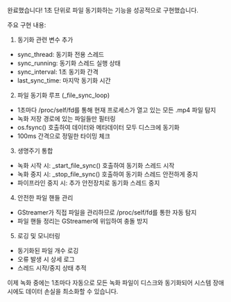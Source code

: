 완료했습니다! 1초 단위로 파일 동기화하는 기능을 성공적으로 구현했습니다.

  주요 구현 내용:

  1. 동기화 관련 변수 추가

  - sync_thread: 동기화 전용 스레드
  - sync_running: 동기화 스레드 실행 상태
  - sync_interval: 1초 동기화 간격
  - last_sync_time: 마지막 동기화 시간

  2. 파일 동기화 루프 (_file_sync_loop)

  - 1초마다 /proc/self/fd를 통해 현재 프로세스가 열고 있는 모든 .mp4 파일 탐지
  - 녹화 저장 경로에 있는 파일들만 필터링
  - os.fsync() 호출하여 데이터와 메타데이터 모두 디스크에 동기화
  - 100ms 간격으로 정밀한 타이밍 체크

  3. 생명주기 통합

  - 녹화 시작 시: _start_file_sync() 호출하여 동기화 스레드 시작
  - 녹화 중지 시: _stop_file_sync() 호출하여 동기화 스레드 안전하게 중지
  - 파이프라인 중지 시: 추가 안전장치로 동기화 스레드 중지

  4. 안전한 파일 핸들 관리

  - GStreamer가 직접 파일을 관리하므로 /proc/self/fd를 통한 자동 탐지
  - 파일 핸들 정리는 GStreamer에 위임하여 충돌 방지

  5. 로깅 및 모니터링

  - 동기화된 파일 개수 로깅
  - 오류 발생 시 상세 로그
  - 스레드 시작/중지 상태 추적

  이제 녹화 중에는 1초마다 자동으로 모든 녹화 파일이 디스크와 동기화되어 시스템 장애 시에도 데이터 손실을 최소화할 수 있습니다.